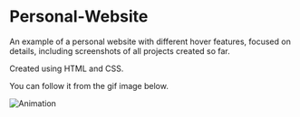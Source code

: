 # Personal-Website

An example of a personal website with different hover features, focused on details, including screenshots of all projects created so far.

Created using HTML and CSS.

You can follow it from the gif image below.

![Animation](https://github.com/oranmehmetsirin/Personal-Website/blob/main/screen.gif?raw=true)
